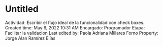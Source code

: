 # Untitled

Actividad: Escribir el flujo ideal de la funcionalidad con check boxes.
Created time: May 6, 2022 10:31 AM
Encargado: Programador
Etapa: Facilitar la validacion
Last edited by: Paola Adriana Millares Forno
Property: Jorge Alan Ramírez Elías